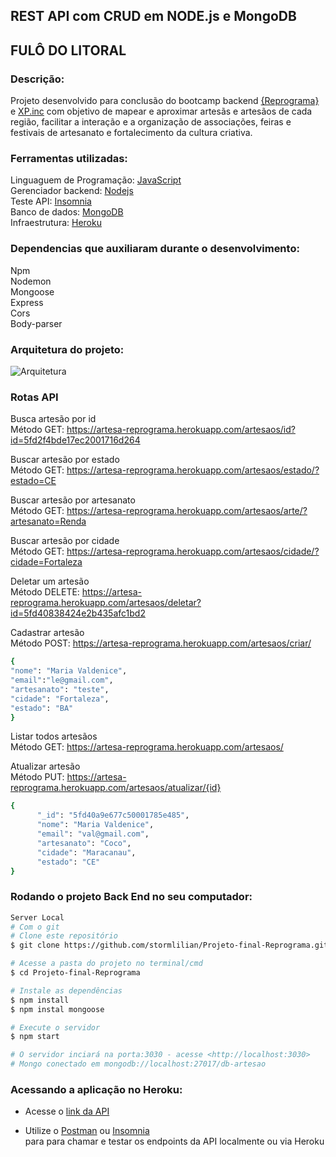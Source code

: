 ## REST API com CRUD em NODE.js e MongoDB
## FULÔ DO LITORAL

### Descrição:
Projeto desenvolvido para conclusão do bootcamp backend [{Reprograma}](https://reprograma.com.br/) e [XP.inc](https://www.xpinc.com/) com objetivo de mapear e aproximar artesãs e artesãos de cada região, facilitar a interação e a organização de associações, feiras e festivais de artesanato e fortalecimento da cultura criativa.

### Ferramentas utilizadas:

Linguaguem de Programação: [JavaScript ](https://www.javascript.com/) <br>
Gerenciador backend: [Nodejs](https://nodejs.org/en/) <br>
Teste API: [Insomnia](https://insomnia.rest/) <br>
Banco de dados: [MongoDB](https://www.mongodb.com/1) <br>
Infraestrutura: [Heroku](https://www.heroku.com/) <br>

### Dependencias que auxiliaram durante o desenvolvimento:
Npm <br>
Nodemon <br>
Mongoose <br>
Express <br>
Cors <br>
Body-parser

### Arquitetura do projeto:

![Arquitetura](https://github.com/stormlilian/Projeto-final-Reprograma/blob/master/src/arquitetura.png?raw=true)

### Rotas API


 Busca artesão por id <br>
 Método GET: 
https://artesa-reprograma.herokuapp.com/artesaos/id?id=5fd2f4bde17ec2001716d264

 Buscar artesão por estado <br>
 Método GET: 
https://artesa-reprograma.herokuapp.com/artesaos/estado/?estado=CE

 Buscar artesão por artesanato <br>
 Método GET: 
https://artesa-reprograma.herokuapp.com/artesaos/arte/?artesanato=Renda

 Buscar artesão por cidade <br>
 Método GET: 
https://artesa-reprograma.herokuapp.com/artesaos/cidade/?cidade=Fortaleza

 Deletar um artesão <br>
 Método DELETE: 
https://artesa-reprograma.herokuapp.com/artesaos/deletar?id=5fd40838424e2b435afc1bd2

 Cadastrar artesão <br>
 Método POST: 
https://artesa-reprograma.herokuapp.com/artesaos/criar/

```bash
{ 
"nome": "Maria Valdenice", 
"email":"le@gmail.com", 
"artesanato": "teste", 
"cidade": "Fortaleza", 
"estado": "BA" 
}
```


 Listar todos artesãos <br>
 Método GET: 
https://artesa-reprograma.herokuapp.com/artesaos/

 Atualizar artesão <br>
 Método PUT: 
https://artesa-reprograma.herokuapp.com/artesaos/atualizar/{id}

```bash
{ 
      "_id": "5fd40a9e677c50001785e485", 
      "nome": "Maria Valdenice", 
      "email": "val@gmail.com", 
      "artesanato": "Coco", 
      "cidade": "Maracanau", 
      "estado": "CE" 
}
```


### Rodando o projeto Back End no seu computador:

```bash
Server Local
# Com o git
# Clone este repositório
$ git clone https://github.com/stormlilian/Projeto-final-Reprograma.git

# Acesse a pasta do projeto no terminal/cmd
$ cd Projeto-final-Reprograma

# Instale as dependências
$ npm install
$ npm instal mongoose

# Execute o servidor
$ npm start

# O servidor inciará na porta:3030 - acesse <http://localhost:3030>
# Mongo conectado em mongodb://localhost:27017/db-artesao
```


### Acessando a aplicação no Heroku: 
* Acesse o [link da API](https://artesa-reprograma.herokuapp.com/)

* Utilize o [Postman](https://www.postman.com/) ou [Insomnia](https://insomnia.rest/download/) <br> para para chamar e testar os endpoints da API localmente ou via Heroku

